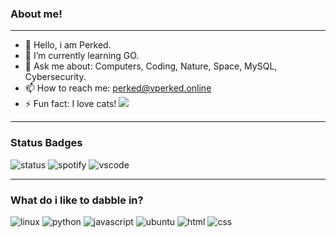 ###         About me!
---------------------------------------
- 🤔 Hello, i am Perked.
- 🌱 I’m currently learning GO.
- 💬 Ask me about: Computers, Coding, Nature, Space, MySQL, Cybersecurity.
- 📫 How to reach me: perked@vperked.online
- ⚡ Fun fact: I love cats!
![](https://raw.githubusercontent.com/vperked/stats/master/generated/overview.svg#gh-dark-mode-only)
----------------------------------------

###    Status Badges

<img src="https://api.statusbadges.me/badge/status/1056697577262813234?simple=true" alt="status">

<img src="https://api.statusbadges.me/badge/spotify/1056697577262813234" alt="spotify">

<img src="https://api.statusbadges.me/badge/vscode/1056697577262813234" alt="vscode">

----------------------

### What do i like to dabble in?

<img src ="https://img.shields.io/badge/Linux-FCC624?style=for-the-badge&logo=linux&logoColor=black"
alt="linux" >
<img src = "https://img.shields.io/badge/Python-3776AB?style=for-the-badge&logo=python&logoColor=white"
alt="python">
<img src ="https://img.shields.io/badge/JavaScript-F7DF1E?style=for-the-badge&logo=javascript&logoColor=black"
alt ="javascript">
<img src ="https://img.shields.io/badge/Ubuntu-E95420?style=for-the-badge&logo=ubuntu&logoColor=white"
alt ="ubuntu">
<img src ="https://img.shields.io/badge/HTML-239120?style=for-the-badge&logo=html5&logoColor=white"
alt ="html">
<img src ="https://img.shields.io/badge/CSS-239120?&style=for-the-badge&logo=css3&logoColor=white" 
alt ="css">
